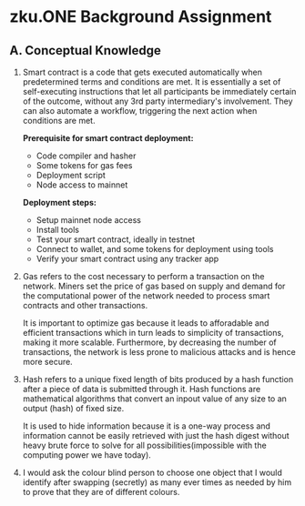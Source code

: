 # zku.ONE Background Assignment

## A. Conceptual Knowledge

1. Smart contract is a code that gets executed automatically when predetermined terms and conditions are met. It is essentially a set of self-executing instructions that let all participants be immediately certain of the outcome, without any 3rd party intermediary's involvement. They can also automate a workflow, triggering the next action when conditions are met.

   **Prerequisite for smart contract deployment:**

   - Code compiler and hasher
   - Some tokens for gas fees
   - Deployment script
   - Node access to mainnet

   **Deployment steps:**

   - Setup mainnet node access
   - Install tools
   - Test your smart contract, ideally in testnet
   - Connect to wallet, and some tokens for deployment using tools
   - Verify your smart contract using any tracker app

2. Gas refers to the cost necessary to perform a transaction on the network. Miners set the price of gas based on supply and demand for the computational power of the network needed to process smart contracts and other transactions.

   It is important to optimize gas because it leads to afforadable and efficient transactions which in turn leads to simplicity of transactions, making it more scalable. Furthermore, by decreasing the number of transactions, the network is less prone to malicious attacks and is hence more secure.

3. Hash refers to a unique fixed length of bits produced by a hash function after a piece of data is submitted through it. Hash functions are mathematical algorithms that convert an inpout value of any size to an output (hash) of fixed size.

   It is used to hide information because it is a one-way process and information cannot be easily retrieved with just the hash digest without heavy brute force to solve for all possibilities(impossible with the computing power we have today).

4. I would ask the colour blind person to choose one object that I would identify after swapping (secretly) as many ever times as needed by him to prove that they are of different colours.

